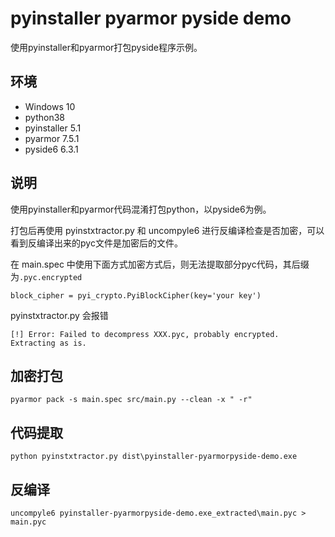 # pyinstaller pyarmor pyside demo

使用pyinstaller和pyarmor打包pyside程序示例。

## 环境

- Windows 10
- python38
- pyinstaller 5.1
- pyarmor 7.5.1
- pyside6 6.3.1

## 说明

使用pyinstaller和pyarmor代码混淆打包python，以pyside6为例。


打包后再使用 pyinstxtractor.py 和 uncompyle6 进行反编译检查是否加密，可以看到反编译出来的pyc文件是加密后的文件。

在 main.spec 中使用下面方式加密方式后，则无法提取部分pyc代码，其后缀为`.pyc.encrypted`

```
block_cipher = pyi_crypto.PyiBlockCipher(key='your key')
```

pyinstxtractor.py 会报错

```
[!] Error: Failed to decompress XXX.pyc, probably encrypted. Extracting as is.
```

## 加密打包

    pyarmor pack -s main.spec src/main.py --clean -x " -r"

## 代码提取

    python pyinstxtractor.py dist\pyinstaller-pyarmorpyside-demo.exe

## 反编译

    uncompyle6 pyinstaller-pyarmorpyside-demo.exe_extracted\main.pyc > main.pyc
